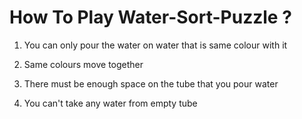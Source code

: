 # How To Play Water-Sort-Puzzle ?



1) You can only pour the water on water that is same colour with it

2) Same colours move together

3) There must be enough space on the tube that you pour water

4) You can't take any water from empty tube
